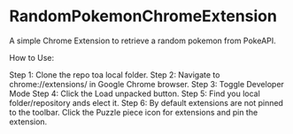 # RandomPokemonChromeExtension
A simple Chrome Extension to retrieve a random pokemon from PokeAPI.

How to Use:

Step 1: Clone the repo toa  local folder.
Step 2: Navigate to chrome://extensions/ in Google Chrome browser.
Step 3: Toggle Developer Mode
Step 4: Click the Load unpacked button.
Step 5: Find you local folder/repository ands elect it.
Step 6: By default extensions are not pinned to the toolbar. Click the Puzzle piece icon for extensions and pin the extension.

